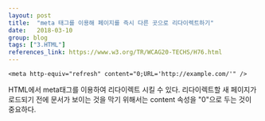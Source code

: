 ```yaml
---
layout: post
title:  "meta 태그를 이용해 페이지를 즉시 다른 곳으로 리다이렉트하기"
date:   2018-03-10
group: blog
tags: ["3.HTML"]
references_link: https://www.w3.org/TR/WCAG20-TECHS/H76.html
---
```

~~~~
<meta http-equiv="refresh" content="0;URL='http://example.com/'" />
~~~~

HTML에서 meta태그를 이용하여 리다이렉트 시킬 수 있다.
리다이렉트할 새 페이지가 로드되기 전에 문서가 보이는 것을 막기 위해서는 content 속성을 "0"으로 두는 것이 중요하다.
